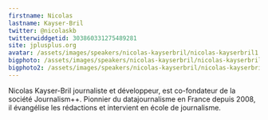 ```yaml
---
firstname: Nicolas 
lastname: Kayser-Bril
twitter: @nicolaskb
twitterwiddgetid: 303860331275489281
site: jplusplus.org
avatar: /assets/images/speakers/nicolas-kayserbril/nicolas-kayserbril1.png
bigphoto: /assets/images/speakers/nicolas-kayserbril/nicolas-kayserbril2.png
bigphoto2: /assets/images/speakers/nicolas-kayserbril/nicolas-kayserbril3.png
---
```


Nicolas Kayser-Bril journaliste et développeur, est co-fondateur de la société Journalism++.
Pionnier du datajournalisme en France depuis 2008, il évangélise les rédactions et intervient en école de journalisme.
